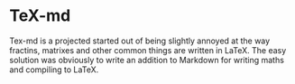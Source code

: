 # TeX-md

Tex-md is a projected started out of being slightly annoyed at the way fractins,
matrixes and other common things are written in LaTeX. The easy solution was
obviously to write an addition to Markdown for writing maths and compiling to
LaTeX.